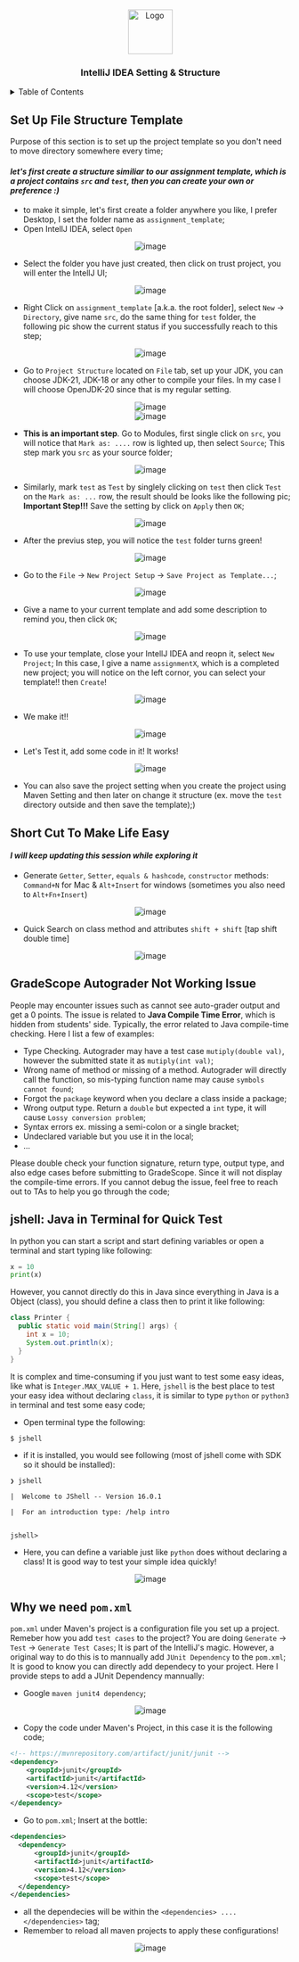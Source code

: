 <!-- Improved compatibility of back to top link: See: https://github.com/othneildrew/Best-README-Template/pull/73 -->

<a name="readme-top"></a>

<!--
*** Thanks for checking out the Best-README-Template. If you have a suggestion
*** that would make this better, please fork the repo and create a pull request
*** or simply open an issue with the tag "enhancement".
*** Don't forget to give the project a star!
*** Thanks again! Now go create something AMAZING! :D
-->

<!-- PROJECT LOGO -->
<br />
<div align="center">
  <a>
    <img src="resources/logo.png" alt="Logo" width="80" height="80">
  </a>
  <h3 align="center">IntelliJ IDEA Setting & Structure</h3>
</div>

<!-- TABLE OF CONTENTS -->
<details>
  <summary>Table of Contents</summary>
  <ol>
    <li><a href="#set-up-file-structure-template">Set Up File Structure Template</a></li>
    <li><a href="#short-cut-to-make-life-easy">Short Cut to Make Life Easy</a></li>
    <li><a href="#gradescope-autograder-not-working-issue">GradeScope Autograder Not Working Issue</a></li>
    <li><a href="#jshell-java-in-terminal-for-quick-test">jshell: Java in Terminal for Quick Test</a></li>
    <li><a href="#why-we-need-pomxml">Why we need pom.xml</a></li>
  </ol>
</details>

## Set Up File Structure Template

Purpose of this section is to set up the project template so you don't need to move directory somewhere every time;

#### _let's first create a structure similiar to our assignment template, which is a project contains `src` and `test`, then you can create your own or preference :)_

- to make it simple, let's first create a folder anywhere you like, I prefer Desktop, I set the folder name as `assignment_template`;
- Open IntellJ IDEA, select `Open`

<div align="center">
  <img src="resources/r1.jpg" alt="image" >
</div>

- Select the folder you have just created, then click on trust project, you will enter the IntellJ UI;

<div align="center">
  <img src="resources/r2.jpg" alt="image">
</div>

- Right Click on `assignment_template` [a.k.a. the root folder], select `New` -> `Directory`, give name `src`, do the same thing for `test` folder, the following pic show the current status if you successfully reach to this step;

<div align="center">
  <img src="resources/r3.jpg" alt="image">
</div>

- Go to `Project Structure` located on `File` tab, set up your JDK, you can choose JDK-21, JDK-18 or any other to compile your files. In my case I will choose OpenJDK-20 since that is my regular setting.

<div align="center">
  <img src="resources/r4.jpg" alt="image">
</div>

<div align="center">
  <img src="resources/r5.jpg" alt="image">
</div>

- **This is an important step**. Go to Modules, first single click on `src`, you will notice that `Mark as: ....` row is lighted up, then select `Source`; This step mark you `src` as your source folder;

<div align="center">
  <img src="resources/r6.jpg" alt="image">
</div>

- Similarly, mark `test` as `Test` by singlely clicking on `test` then click `Test` on the `Mark as: ...` row, the result should be looks like the following pic; **Important Step!!!** Save the setting by click on `Apply` then `OK`;

<div align="center">
  <img src="resources/r7.jpg" alt="image">
</div>

- After the previus step, you will notice the `test` folder turns green!

<div align="center">
  <img src="resources/r8.jpg" alt="image">
</div>

- Go to the `File` -> `New Project Setup` -> `Save Project as Template...`;

<div align="center">
  <img src="resources/r9.jpg" alt="image">
</div>

- Give a name to your current template and add some description to remind you, then click `OK`;

<div align="center">
  <img src="resources/r10.jpg" alt="image">
</div>

- To use your template, close your IntellJ IDEA and reopn it, select `New Project`; In this case, I give a name `assignmentX`, which is a completed new project; you will notice on the left cornor, you can select your template!! then `Create`!

<div align="center">
  <img src="resources/r11.jpg" alt="image">
</div>

- We make it!!

<div align="center">
  <img src="resources/r12.jpg" alt="image">
</div>

- Let's Test it, add some code in it! It works!

<div align="center">
  <img src="resources/r13.jpg" alt="image">
</div>

- You can also save the project setting when you create the project using Maven Setting and then later on change it structure (ex. move the `test` directory outside and then save the template);)

## Short Cut To Make Life Easy

#### _I will keep updating this session while exploring it_

- Generate `Getter`, `Setter`, `equals & hashcode`, `constructor` methods: `Command+N` for Mac & `Alt+Insert` for windows (sometimes you also need to `Alt+Fn+Insert`)

<div align="center">
  <img src="resources/r14.png" alt="image">
</div>

- Quick Search on class method and attributes `shift + shift` [tap shift double time]

<div align="center">
  <img src="resources/r15.png" alt="image">
</div>

## GradeScope Autograder Not Working Issue

People may encounter issues such as cannot see auto-grader output and get a 0 points. The issue is related to **Java Compile Time Error**, which is hidden from students' side. Typically, the error related to Java compile-time checking. Here I list a few of examples:

- Type Checking. Autograder may have a test case `mutiply(double val)`, however the submitted state it as `mutiply(int val)`;
- Wrong name of method or missing of a method. Autograder will directly call the function, so mis-typing function name may cause `symbols cannot found`;
- Forgot the `package` keyword when you declare a class inside a package;
- Wrong output type. Return a `double` but expected a `int` type, it will cause `Lossy conversion problem`;
- Syntax errors ex. missing a semi-colon or a single bracket;
- Undeclared variable but you use it in the local;
- ...

Please double check your function signature, return type, output type, and also edge cases before submitting to GradeScope. Since it will not display the compile-time errors. If you cannot debug the issue, feel free to reach out to TAs to help you go through the code;

## jshell: Java in Terminal for Quick Test

In python you can start a script and start defining variables or open a terminal and start typing like following:

```python
x = 10
print(x)
```

However, you cannot directly do this in Java since everything in Java is a Object (class), you should define a class then to print it like following:

```java
class Printer {
  public static void main(String[] args) {
    int x = 10;
    System.out.println(x);
  }
}
```

It is complex and time-consuming if you just want to test some easy ideas, like what is `Integer.MAX_VALUE + 1`. Here, `jshell` is the best place to test your easy idea without declaring `class`, it is similar to type `python` or `python3` in terminal and test some easy code;

- Open terminal type the following:

```sh
$ jshell
```

- if it is installed, you would see following (most of jshell come with SDK so it should be installed):

```
❯ jshell

|  Welcome to JShell -- Version 16.0.1

|  For an introduction type: /help intro


jshell>

```

- Here, you can define a variable just like `python` does without declaring a class! It is good way to test your simple idea quickly!

<div align="center">
  <img src="resources/r16.png" alt="image">
</div>

## Why we need `pom.xml`

`pom.xml` under Maven's project is a configuration file you set up a project. Remeber how you add `test cases` to the project? You are doing `Generate` -> `Test` -> `Generate Test Cases`; It is part of the IntelliJ's magic. However, a original way to do this is to mannually add `JUnit Dependency` to the `pom.xml`; It is good to know you can directly add dependecy to your project. Here I provide steps to add a JUnit Dependency mannually:

- Google `maven junit4 dependency`;

<div align="center">
  <img src="resources/r17.png" alt="image">
</div>

- Copy the code under Maven's Project, in this case it is the following code;

```xml
<!-- https://mvnrepository.com/artifact/junit/junit -->
<dependency>
    <groupId>junit</groupId>
    <artifactId>junit</artifactId>
    <version>4.12</version>
    <scope>test</scope>
</dependency>
```

- Go to `pom.xml`; Insert at the bottle:

```xml
<dependencies>
  <dependency>
      <groupId>junit</groupId>
      <artifactId>junit</artifactId>
      <version>4.12</version>
      <scope>test</scope>
  </dependency>
</dependencies>
```

- all the dependecies will be within the `<dependencies> .... </dependencies>` tag;
- Remember to reload all maven projects to apply these configurations!

<div align="center">
  <img src="resources/r18.png" alt="image">
</div>
